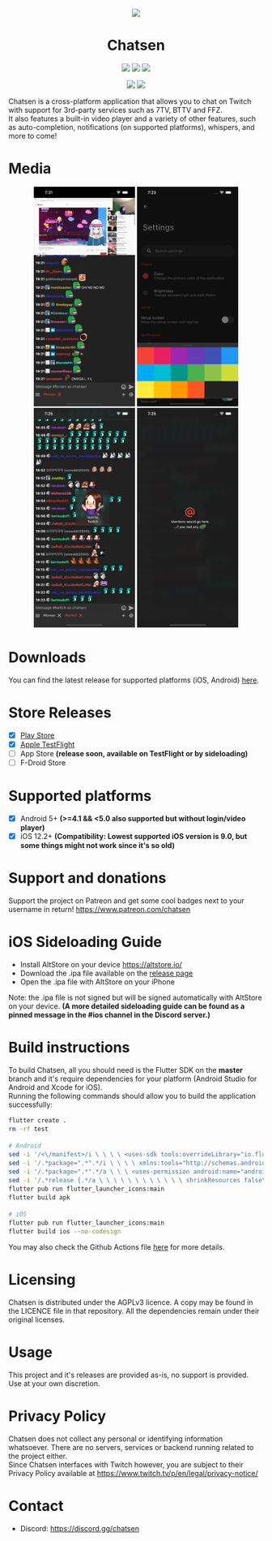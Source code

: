 <p align="middle">
<img align="middle" height="100" src="https://images2.imgbox.com/c8/44/ZXEEH8QQ_o.png">
<p>
<h1 align="middle">Chatsen</h1>

<p align="middle" float="left">
  <a href="https://discord.gg/chatsen"><img src="https://img.shields.io/discord/758710852756570153.svg?label=&logo=discord&logoColor=ffffff&color=5865F2&labelColor=5C5C5C"></a>
  <a href="https://hanadigital.github.io/grev/?user=chatsen&repo=chatsen"><img src="https://img.shields.io/github/downloads/chatsen/chatsen/total?color=23B14D"></a>
  <a><img src="https://img.shields.io/github/license/chatsen/chatsen"></a>
</p>
<p align="middle" float="left">
  <a href="https://testflight.apple.com/join/I7Fm27MH"><img height="75" src="https://images2.imgbox.com/e2/ff/QCNowW0F_o.png"></a>
  <a href="https://play.google.com/store/apps/details?id=com.chatsen.chatsen"><img height="75" src="https://play.google.com/intl/en_us/badges/images/generic/en_badge_web_generic.png"></a>
</p>

Chatsen is a cross-platform application that allows you to chat on Twitch with support for 3rd-party services such as 7TV, BTTV and FFZ.  
It also features a built-in video player and a variety of other features, such as auto-completion, notifications (on supported platforms), whispers, and more to come!

# Media
<p align="middle" float="left">
  <img src="https://raw.githubusercontent.com/chatsen/resources/master/assets/screenshots/1.png" width="200" />
  <img src="https://raw.githubusercontent.com/chatsen/resources/master/assets/screenshots/2.png" width="200" />
  <img src="https://raw.githubusercontent.com/chatsen/resources/master/assets/screenshots/3.png" width="200" />
  <img src="https://raw.githubusercontent.com/chatsen/resources/master/assets/screenshots/4.png" width="200" />
</p>

# Downloads
You can find the latest release for supported platforms (iOS, Android) [here](https://github.com/Chatsen/chatsen/releases).

# Store Releases
- [x] [Play Store](https://play.google.com/store/apps/details?id=com.chatsen.chatsen)
- [x] [Apple TestFlight](https://testflight.apple.com/join/I7Fm27MH)
- [ ] App Store **(release soon, available on TestFlight or by sideloading)**
- [ ] F-Droid Store

# Supported platforms
- [x] Android 5+ **(>=4.1 && <5.0 also supported but without login/video player)**
- [x] iOS 12.2+ **(Compatibility: Lowest supported iOS version is 9.0, but some things might not work since it's so old)**

# Support and donations
Support the project on Patreon and get some cool badges next to your username in return!
https://www.patreon.com/chatsen
  
# iOS Sideloading Guide
- Install AltStore on your device https://altstore.io/
- Download the .ipa file available on the [release page](https://github.com/Chatsen/chatsen/releases)
- Open the .ipa file with AltStore on your iPhone

Note: the .ipa file is not signed but will be signed automatically with AltStore on your device.
**(A more detailed sideloading guide can be found as a pinned message in the #ios channel in the Discord server.)**

# Build instructions
To build Chatsen, all you should need is the Flutter SDK on the **master** branch and it's require dependencies for your platform (Android Studio for Android and Xcode for iOS).  
Running the following commands should allow you to build the application successfully:

```bash
flutter create .
rm -rf test

# Android
sed -i '/<\/manifest>/i \ \ \ \ <uses-sdk tools:overrideLibrary="io.flutter.plugins.webviewflutter"/>' ./android/app/src/main/AndroidManifest.xml
sed -i '/.*package=".*".*/i \ \ \ \ xmlns:tools="http://schemas.android.com/tools"' ./android/app/src/main/AndroidManifest.xml
sed -i '/.*package=".*".*/a \ \ \ <uses-permission android:name="android.permission.INTERNET"/>' ./android/app/src/main/AndroidManifest.xml
sed -i '/.*release {.*/a \ \ \ \ \ \ \ \ \ \ \ \ shrinkResources false\n\ \ \ \ \ \ \ \ \ \ \ \ minifyEnabled false' ./android/app/build.gradle
flutter pub run flutter_launcher_icons:main
flutter build apk

# iOS
flutter pub run flutter_launcher_icons:main
flutter build ios --no-codesign
```

You may also check the Github Actions file [here](https://github.com/chatsen/chatsen/blob/master/.github/workflows/main.yml) for more details.

# Licensing
Chatsen is distributed under the AGPLv3 licence. A copy may be found in the LICENCE file in that repository. All the dependencies remain under their original licenses.

# Usage
This project and it's releases are provided as-is, no support is provided. Use at your own discretion.

# Privacy Policy
Chatsen does not collect any personal or identifying information whatsoever. There are no servers, services or backend running related to the project either.  
Since Chatsen interfaces with Twitch however, you are subject to their Privacy Policy available at https://www.twitch.tv/p/en/legal/privacy-notice/

# Contact
- Discord: https://discord.gg/chatsen
